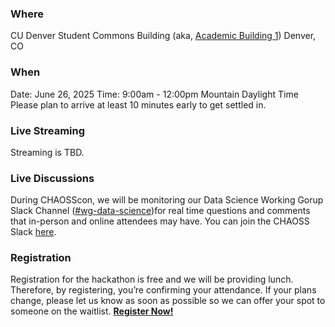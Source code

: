### Where
CU Denver Student Commons Building (aka, [Academic Building 1](https://g.co/kgs/pzgWkQM))
Denver, CO

### When
Date: June 26, 2025
Time: 9:00am - 12:00pm Mountain Daylight Time
Please plan to arrive at least 10 minutes early to get settled in. 

### Live Streaming

Streaming is TBD.

### Live Discussions 

During CHAOSScon, we will be monitoring our Data Science Working Gorup Slack Channel ([#wg-data-science](https://chaoss-workspace.slack.com/archives/C05KP4LTTM1))for real time questions and comments that in-person and online attendees may have. You can join the CHAOSS Slack [here](https://join.slack.com/t/chaoss-workspace/shared_invite/zt-35ir7w0jr-aiwTPYShbj~mMsMbzhGWWQ).

### Registration

Registration for the hackathon is free and we will be providing lunch. Therefore, by registering, you’re confirming your attendance. If your plans change, please let us know as soon as possible so we can offer your spot to someone on the waitlist.
**[Register Now!](https://forms.gle/PLxqUwqGSwdzxxjg9)**
